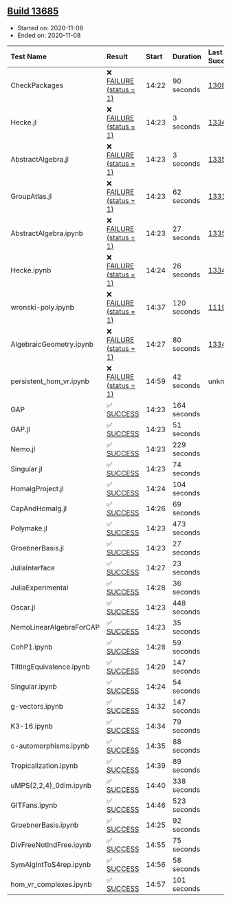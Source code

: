 ## [Build 13685](https://oscarci.mathematik.uni-kl.de/job/oscar/13685/)

* Started on: 2020-11-08
* Ended on: 2020-11-08

| Test Name    | Result | Start | Duration | Last Success | First Failure |
|:-------------|:-------|:------|:---------|:-------------|:--------------|
| CheckPackages | ❌ [FAILURE (status = 1)](https://oscarci.mathematik.uni-kl.de/job/oscar/13685/artifact/logs/build-13685/CheckPackages.log) | 14:22 | 90 seconds | [13085](https://oscarci.mathematik.uni-kl.de/job/oscar/13085/) | [13086](https://oscarci.mathematik.uni-kl.de/job/oscar/13086/) |
| Hecke.jl | ❌ [FAILURE (status = 1)](https://oscarci.mathematik.uni-kl.de/job/oscar/13685/artifact/logs/build-13685/Hecke.jl.log) | 14:23 | 3 seconds | [13341](https://oscarci.mathematik.uni-kl.de/job/oscar/13341/) | [13342](https://oscarci.mathematik.uni-kl.de/job/oscar/13342/) |
| AbstractAlgebra.jl | ❌ [FAILURE (status = 1)](https://oscarci.mathematik.uni-kl.de/job/oscar/13685/artifact/logs/build-13685/AbstractAlgebra.jl.log) | 14:23 | 3 seconds | [13355](https://oscarci.mathematik.uni-kl.de/job/oscar/13355/) | [13356](https://oscarci.mathematik.uni-kl.de/job/oscar/13356/) |
| GroupAtlas.jl | ❌ [FAILURE (status = 1)](https://oscarci.mathematik.uni-kl.de/job/oscar/13685/artifact/logs/build-13685/GroupAtlas.jl.log) | 14:23 | 62 seconds | [13311](https://oscarci.mathematik.uni-kl.de/job/oscar/13311/) | [13312](https://oscarci.mathematik.uni-kl.de/job/oscar/13312/) |
| AbstractAlgebra.ipynb | ❌ [FAILURE (status = 1)](https://oscarci.mathematik.uni-kl.de/job/oscar/13685/artifact/logs/build-13685/AbstractAlgebra.ipynb.log) | 14:23 | 27 seconds | [13355](https://oscarci.mathematik.uni-kl.de/job/oscar/13355/) | [13356](https://oscarci.mathematik.uni-kl.de/job/oscar/13356/) |
| Hecke.ipynb | ❌ [FAILURE (status = 1)](https://oscarci.mathematik.uni-kl.de/job/oscar/13685/artifact/logs/build-13685/Hecke.ipynb.log) | 14:24 | 26 seconds | [13341](https://oscarci.mathematik.uni-kl.de/job/oscar/13341/) | [13342](https://oscarci.mathematik.uni-kl.de/job/oscar/13342/) |
| wronski-poly.ipynb | ❌ [FAILURE (status = 1)](https://oscarci.mathematik.uni-kl.de/job/oscar/13685/artifact/logs/build-13685/wronski-poly.ipynb.log) | 14:37 | 120 seconds | [11192](https://oscarci.mathematik.uni-kl.de/job/oscar/11192/) | [11193](https://oscarci.mathematik.uni-kl.de/job/oscar/11193/) |
| AlgebraicGeometry.ipynb | ❌ [FAILURE (status = 1)](https://oscarci.mathematik.uni-kl.de/job/oscar/13685/artifact/logs/build-13685/AlgebraicGeometry.ipynb.log) | 14:27 | 80 seconds | [13341](https://oscarci.mathematik.uni-kl.de/job/oscar/13341/) | [13342](https://oscarci.mathematik.uni-kl.de/job/oscar/13342/) |
| persistent_hom_vr.ipynb | ❌ [FAILURE (status = 1)](https://oscarci.mathematik.uni-kl.de/job/oscar/13685/artifact/logs/build-13685/persistent_hom_vr.ipynb.log) | 14:59 | 42 seconds | unknown | unknown |
| GAP | ✅ [SUCCESS](https://oscarci.mathematik.uni-kl.de/job/oscar/13685/artifact/logs/build-13685/GAP.log) | 14:23 | 164 seconds |  |  |
| GAP.jl | ✅ [SUCCESS](https://oscarci.mathematik.uni-kl.de/job/oscar/13685/artifact/logs/build-13685/GAP.jl.log) | 14:23 | 51 seconds |  |  |
| Nemo.jl | ✅ [SUCCESS](https://oscarci.mathematik.uni-kl.de/job/oscar/13685/artifact/logs/build-13685/Nemo.jl.log) | 14:23 | 229 seconds |  |  |
| Singular.jl | ✅ [SUCCESS](https://oscarci.mathematik.uni-kl.de/job/oscar/13685/artifact/logs/build-13685/Singular.jl.log) | 14:23 | 74 seconds |  |  |
| HomalgProject.jl | ✅ [SUCCESS](https://oscarci.mathematik.uni-kl.de/job/oscar/13685/artifact/logs/build-13685/HomalgProject.jl.log) | 14:24 | 104 seconds |  |  |
| CapAndHomalg.jl | ✅ [SUCCESS](https://oscarci.mathematik.uni-kl.de/job/oscar/13685/artifact/logs/build-13685/CapAndHomalg.jl.log) | 14:26 | 69 seconds |  |  |
| Polymake.jl | ✅ [SUCCESS](https://oscarci.mathematik.uni-kl.de/job/oscar/13685/artifact/logs/build-13685/Polymake.jl.log) | 14:23 | 473 seconds |  |  |
| GroebnerBasis.jl | ✅ [SUCCESS](https://oscarci.mathematik.uni-kl.de/job/oscar/13685/artifact/logs/build-13685/GroebnerBasis.jl.log) | 14:23 | 27 seconds |  |  |
| JuliaInterface | ✅ [SUCCESS](https://oscarci.mathematik.uni-kl.de/job/oscar/13685/artifact/logs/build-13685/JuliaInterface.log) | 14:27 | 23 seconds |  |  |
| JuliaExperimental | ✅ [SUCCESS](https://oscarci.mathematik.uni-kl.de/job/oscar/13685/artifact/logs/build-13685/JuliaExperimental.log) | 14:28 | 36 seconds |  |  |
| Oscar.jl | ✅ [SUCCESS](https://oscarci.mathematik.uni-kl.de/job/oscar/13685/artifact/logs/build-13685/Oscar.jl.log) | 14:23 | 448 seconds |  |  |
| NemoLinearAlgebraForCAP | ✅ [SUCCESS](https://oscarci.mathematik.uni-kl.de/job/oscar/13685/artifact/logs/build-13685/NemoLinearAlgebraForCAP.log) | 14:23 | 35 seconds |  |  |
| CohP1.ipynb | ✅ [SUCCESS](https://oscarci.mathematik.uni-kl.de/job/oscar/13685/artifact/logs/build-13685/CohP1.ipynb.log) | 14:28 | 59 seconds |  |  |
| TiltingEquivalence.ipynb | ✅ [SUCCESS](https://oscarci.mathematik.uni-kl.de/job/oscar/13685/artifact/logs/build-13685/TiltingEquivalence.ipynb.log) | 14:29 | 147 seconds |  |  |
| Singular.ipynb | ✅ [SUCCESS](https://oscarci.mathematik.uni-kl.de/job/oscar/13685/artifact/logs/build-13685/Singular.ipynb.log) | 14:24 | 54 seconds |  |  |
| g-vectors.ipynb | ✅ [SUCCESS](https://oscarci.mathematik.uni-kl.de/job/oscar/13685/artifact/logs/build-13685/g-vectors.ipynb.log) | 14:32 | 147 seconds |  |  |
| K3-16.ipynb | ✅ [SUCCESS](https://oscarci.mathematik.uni-kl.de/job/oscar/13685/artifact/logs/build-13685/K3-16.ipynb.log) | 14:34 | 79 seconds |  |  |
| c-automorphisms.ipynb | ✅ [SUCCESS](https://oscarci.mathematik.uni-kl.de/job/oscar/13685/artifact/logs/build-13685/c-automorphisms.ipynb.log) | 14:35 | 88 seconds |  |  |
| Tropicalization.ipynb | ✅ [SUCCESS](https://oscarci.mathematik.uni-kl.de/job/oscar/13685/artifact/logs/build-13685/Tropicalization.ipynb.log) | 14:39 | 89 seconds |  |  |
| uMPS(2,2,4)_0dim.ipynb | ✅ [SUCCESS](https://oscarci.mathematik.uni-kl.de/job/oscar/13685/artifact/logs/build-13685/uMPS-2-2-4-_0dim.ipynb.log) | 14:40 | 338 seconds |  |  |
| GITFans.ipynb | ✅ [SUCCESS](https://oscarci.mathematik.uni-kl.de/job/oscar/13685/artifact/logs/build-13685/GITFans.ipynb.log) | 14:46 | 523 seconds |  |  |
| GroebnerBasis.ipynb | ✅ [SUCCESS](https://oscarci.mathematik.uni-kl.de/job/oscar/13685/artifact/logs/build-13685/GroebnerBasis.ipynb.log) | 14:25 | 92 seconds |  |  |
| DivFreeNotIndFree.ipynb | ✅ [SUCCESS](https://oscarci.mathematik.uni-kl.de/job/oscar/13685/artifact/logs/build-13685/DivFreeNotIndFree.ipynb.log) | 14:55 | 75 seconds |  |  |
| SymAlgIntToS4rep.ipynb | ✅ [SUCCESS](https://oscarci.mathematik.uni-kl.de/job/oscar/13685/artifact/logs/build-13685/SymAlgIntToS4rep.ipynb.log) | 14:56 | 58 seconds |  |  |
| hom_vr_complexes.ipynb | ✅ [SUCCESS](https://oscarci.mathematik.uni-kl.de/job/oscar/13685/artifact/logs/build-13685/hom_vr_complexes.ipynb.log) | 14:57 | 101 seconds |  |  |
